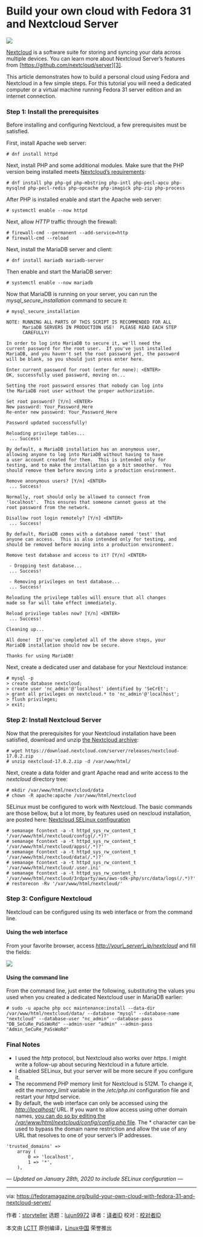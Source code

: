 [#]: collector: (lujun9972)
[#]: translator: ( )
[#]: reviewer: ( )
[#]: publisher: ( )
[#]: url: ( )
[#]: subject: (Build your own cloud with Fedora 31 and Nextcloud Server)
[#]: via: (https://fedoramagazine.org/build-your-own-cloud-with-fedora-31-and-nextcloud-server/)
[#]: author: (storyteller https://fedoramagazine.org/author/storyteller/)

Build your own cloud with Fedora 31 and Nextcloud Server
======

![][1]

[Nextcloud][2] is a software suite for storing and syncing your data across multiple devices. You can learn more about Nextcloud Server’s features from [https://github.com/nextcloud/server][3].

This article demonstrates how to build a personal cloud using Fedora and Nextcloud in a few simple steps. For this tutorial you will need a dedicated computer or a virtual machine running Fedora 31 server edition and an internet connection.

### Step 1: Install the prerequisites

Before installing and configuring Nextcloud, a few prerequisites must be satisfied.

First, install Apache web server:

```
# dnf install httpd
```

Next, install PHP and some additional modules. Make sure that the PHP version being installed meets [Nextcloud’s requirements][4]:

```
# dnf install php php-gd php-mbstring php-intl php-pecl-apcu php-mysqlnd php-pecl-redis php-opcache php-imagick php-zip php-process
```

After PHP is installed enable and start the Apache web server:

```
# systemctl enable --now httpd
```

Next, allow _HTTP_ traffic through the firewall:

```
# firewall-cmd --permanent --add-service=http
# firewall-cmd --reload
```

Next, install the MariaDB server and client:

```
# dnf install mariadb mariadb-server
```

Then enable and start the MariaDB server:

```
# systemctl enable --now mariadb
```

Now that MariaDB is running on your server, you can run the _mysql_secure_installation_ command to secure it:

```
# mysql_secure_installation

NOTE: RUNNING ALL PARTS OF THIS SCRIPT IS RECOMMENDED FOR ALL
      MariaDB SERVERS IN PRODUCTION USE!  PLEASE READ EACH STEP
      CAREFULLY!

In order to log into MariaDB to secure it, we'll need the
current password for the root user.  If you've just installed
MariaDB, and you haven't set the root password yet, the password
will be blank, so you should just press enter here.

Enter current password for root (enter for none): <ENTER>
OK, successfully used password, moving on...

Setting the root password ensures that nobody can log into
the MariaDB root user without the proper authorization.

Set root password? [Y/n] <ENTER>
New password: Your_Password_Here
Re-enter new password: Your_Password_Here

Password updated successfully!

Reloading privilege tables...
 ... Success!

By default, a MariaDB installation has an anonymous user,
allowing anyone to log into MariaDB without having to have
a user account created for them.  This is intended only for
testing, and to make the installation go a bit smoother.  You
should remove them before moving into a production environment.

Remove anonymous users? [Y/n] <ENTER>
 ... Success!

Normally, root should only be allowed to connect from
'localhost'.  This ensures that someone cannot guess at the
root password from the network.

Disallow root login remotely? [Y/n] <ENTER>
 ... Success!

By default, MariaDB comes with a database named 'test' that
anyone can access.  This is also intended only for testing, and
should be removed before moving into a production environment.

Remove test database and access to it? [Y/n] <ENTER>

 - Dropping test database...
 ... Success!

 - Removing privileges on test database...
 ... Success!

Reloading the privilege tables will ensure that all changes
made so far will take effect immediately.

Reload privilege tables now? [Y/n] <ENTER>
 ... Success!

Cleaning up...

All done!  If you've completed all of the above steps, your
MariaDB installation should now be secure.

Thanks for using MariaDB!
```

Next, create a dedicated user and database for your Nextcloud instance:

```
# mysql -p
> create database nextcloud;
> create user 'nc_admin'@'localhost' identified by 'SeCrEt';
> grant all privileges on nextcloud.* to 'nc_admin'@'localhost';
> flush privileges;
> exit;
```

### Step 2: Install Nextcloud Server

Now that the prerequisites for your Nextcloud installation have been satisfied, download and unzip [the Nextcloud archive][5]:

```
# wget https://download.nextcloud.com/server/releases/nextcloud-17.0.2.zip
# unzip nextcloud-17.0.2.zip -d /var/www/html/
```

Next, create a data folder and grant Apache read and write access to the _nextcloud_ directory tree:

```
# mkdir /var/www/html/nextcloud/data
# chown -R apache:apache /var/www/html/nextcloud
```

SELinux must be configured to work with Nextcloud. The basic commands are those bellow, but a lot more, by features used on nexcloud installation, are posted here: [Nextcloud SELinux configuration][6]

```
# semanage fcontext -a -t httpd_sys_rw_content_t '/var/www/html/nextcloud/config(/.*)?'
# semanage fcontext -a -t httpd_sys_rw_content_t '/var/www/html/nextcloud/apps(/.*)?'
# semanage fcontext -a -t httpd_sys_rw_content_t '/var/www/html/nextcloud/data(/.*)?'
# semanage fcontext -a -t httpd_sys_rw_content_t '/var/www/html/nextcloud/.user.ini'
# semanage fcontext -a -t httpd_sys_rw_content_t '/var/www/html/nextcloud/3rdparty/aws/aws-sdk-php/src/data/logs(/.*)?'
# restorecon -Rv '/var/www/html/nextcloud/'
```

### Step 3: Configure N**extclou**d

Nextcloud can be configured using its web interface or from the command line.

#### Using the web interface

From your favorite browser, access _<http://your\_server\_ip/nextcloud>_ and fill the fields:

![][7]

#### Using the command line

From the command line, just enter the following, substituting the values you used when you created a dedicated Nextcloud user in MariaDB earlier:

```
# sudo -u apache php occ maintenance:install --data-dir /var/www/html/nextcloud/data/ --database "mysql" --database-name "nextcloud" --database-user "nc_admin" --database-pass "DB_SeCuRe_PaSsWoRd" --admin-user "admin" --admin-pass "Admin_SeCuRe_PaSsWoRd"
```

### Final Notes

  * I used the _http_ protocol, but Nextcloud also works over _https_. I might write a follow-up about securing Nextcloud in a future article.
  * I disabled SELinux, but your server will be more secure if you configure it.
  * The recommend PHP memory limit for Nextcloud is 512M. To change it, edit the _memory_limit_ variable in the _/etc/php.ini_ configuration file and restart your _httpd_ service.
  * By default, the web interface can only be accessed using the _<http://localhost/>_ URL. If you want to allow access using other domain names, [you can do so by editing the _/var/www/html/nextcloud/config/config.php_ file][8]. The * character can be used to bypass the domain name restriction and allow the use of any URL that resolves to one of your server’s IP addresses.



```
'trusted_domains' =>
    array (
        0 => 'localhost',
        1 => '*',
    ),
```

_— Updated on January 28th, 2020 to include SELinux configuration —_

--------------------------------------------------------------------------------

via: https://fedoramagazine.org/build-your-own-cloud-with-fedora-31-and-nextcloud-server/

作者：[storyteller][a]
选题：[lujun9972][b]
译者：[译者ID](https://github.com/译者ID)
校对：[校对者ID](https://github.com/校对者ID)

本文由 [LCTT](https://github.com/LCTT/TranslateProject) 原创编译，[Linux中国](https://linux.cn/) 荣誉推出

[a]: https://fedoramagazine.org/author/storyteller/
[b]: https://github.com/lujun9972
[1]: https://fedoramagazine.org/wp-content/uploads/2020/01/nextcloud-1-816x345.png
[2]: https://nextcloud.com/
[3]: https://github.com/nextcloud/server#nextcloud-server-
[4]: https://docs.nextcloud.com/server/17/admin_manual/installation/system_requirements.html#server
[5]: https://nextcloud.com/install/#instructions-server
[6]: https://docs.nextcloud.com/server/17/admin_manual/installation/selinux_configuration.html
[7]: https://fedoramagazine.org/wp-content/uploads/2019/11/image.png
[8]: https://help.nextcloud.com/t/adding-a-new-trusted-domain/26
